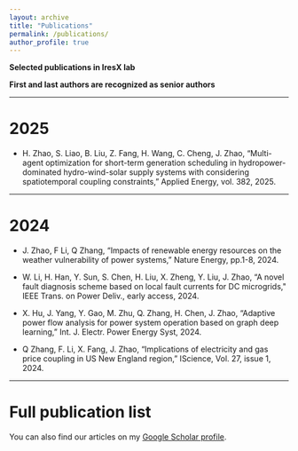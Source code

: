 ```yaml
---
layout: archive
title: "Publications"
permalink: /publications/
author_profile: true
---
```

**Selected publications in IresX lab**

**First and last authors are recognized as senior authors** 

---

# 2025

* H. Zhao, S. Liao, B. Liu, Z. Fang, H. Wang, C. Cheng, J. Zhao, “Multi-agent optimization for short-term generation scheduling in hydropower-dominated hydro-wind-solar supply systems with considering spatiotemporal coupling constraints,” Applied Energy, vol. 382, 2025.


---

# 2024

* J. Zhao, F Li, Q Zhang, “Impacts of renewable energy resources on the weather vulnerability of power systems,” Nature Energy, pp.1-8, 2024.
  
* W. Li, H. Han, Y. Sun, S. Chen, H. Liu, X. Zheng, Y. Liu, J. Zhao, “A novel fault diagnosis scheme based on local fault currents for DC microgrids," IEEE Trans. on Power Deliv., early access, 2024.
  
* X. Hu, J. Yang, Y. Gao, M. Zhu, Q. Zhang, H. Chen, J. Zhao, “Adaptive power flow analysis for power system operation based on graph deep learning,” Int. J. Electr. Power Energy Syst, 2024.
  
* Q Zhang, F. Li, X. Fang, J. Zhao, “Implications of electricity and gas price coupling in US New England region,” IScience, Vol. 27, issue 1, 2024.


---

# Full publication list

You can also find our articles on my [Google Scholar profile](https://scholar.google.com/citations?hl=en&user=vV68wh8AAAAJ&view_op=list_works&sortby=pubdate).


